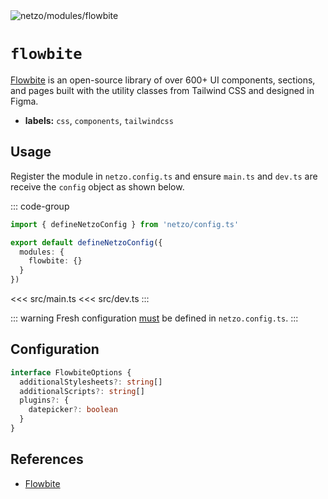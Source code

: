 <img src="https://raw.githubusercontent.com/netzo/netzo/main/assets/modules/flowbite.svg" alt="netzo/modules/flowbite" class="mb-5 w-75px">

# `flowbite`

[Flowbite](https://flowbite.com) is an open-source library of over 600+ UI components, sections, and pages built with the utility classes from Tailwind CSS and designed in Figma.

- **labels:** `css`, `components`, `tailwindcss`

## Usage

Register the module in `netzo.config.ts` and ensure `main.ts` and `dev.ts` are receive the `config` object as shown below.

::: code-group
```ts [netzo.config.ts]
import { defineNetzoConfig } from 'netzo/config.ts'

export default defineNetzoConfig({
  modules: {
    flowbite: {}
  }
})
```
<<< src/main.ts
<<< src/dev.ts
:::

::: warning Fresh configuration [must](https://fresh.deno.dev/docs/concepts/ahead-of-time-builds#migrating-existing-projects-with-plugins) be defined in `netzo.config.ts`.
:::

## Configuration

```ts
interface FlowbiteOptions {
  additionalStylesheets?: string[]
  additionalScripts?: string[]
  plugins?: {
    datepicker?: boolean
  }
}
```

## References

- [Flowbite](https://flowbite.com/)
